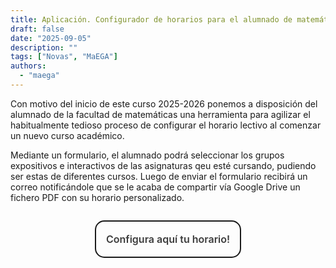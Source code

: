 ```yaml
---
title: Aplicación. Configurador de horarios para el alumnado de matemáticas de la USC
draft: false
date: "2025-09-05"
description: ""
tags: ["Novas", "MaEGA"]
authors:
  - "maega"
---
```

Con motivo del inicio de este curso 2025-2026 ponemos a disposición del alumnado de la facultad de matemáticas una herramienta para agilizar el habitualmente tedioso proceso de configurar el horario lectivo al comenzar un nuevo curso académico.

Mediante un formulario, el alumnado podrá seleccionar los grupos expositivos e interactivos de las asignaturas qeu esté cursando, pudiendo ser estas de diferentes cursos. Luego de enviar el formulario recibirá un correo notificándole que se le acaba de compartir vía Google Drive un fichero PDF con su horario personalizado.

<!-- <iframe
  src="https://forms.gle/TPJx94Dg6L1fUVgeA"
  height="620"
  width="569">
</iframe> -->

<div class="center-cbtn">
  <cbutton>Configura aquí tu horario!</cbutton>
</div>

<style>
.center-cbtn {
  display: flex;
  justify-content: center;
  margin: 2em 0;
}

cbutton {
 appearance: none;
 background-color: transparent;
 border: 0.125em solid #1A1A1A;
 border-radius: 0.9375em;
 box-sizing: border-box;
 color: #3B3B3B;
 cursor: pointer;
 display: inline-flex; /* Cambiado a inline-flex */
 align-items: center;  /* Centrado vertical */
 justify-content: center;
 font-size: 16px;
 font-weight: 600;
 line-height: normal;
 margin: 0;
 min-height: 3.75em;
 min-width: 0;
 outline: none;
 padding: .25em 1em;
 text-align: center;
 text-decoration: none;
 transition: all 300ms cubic-bezier(.23, 1, 0.32, 1);
 user-select: none;
 -webkit-user-select: none;
 touch-action: manipulation;
 will-change: transform;
}

cbutton:disabled {
 pointer-events: none;
}

cbutton:hover {
 color: #fff;
 background-color: #1A1A1A;
 box-shadow: rgba(0, 0, 0, 0.25) 0 8px 15px;
 transform: translateY(-2px);
}

cbutton:active {
 box-shadow: none;
 transform: translateY(0);
}
</style>

<script>
document.addEventListener('DOMContentLoaded', function() {
  const btn = document.querySelector('cbutton');
  if (btn) {
    btn.addEventListener('click', function() {
      window.open('https://forms.gle/TPJx94Dg6L1fUVgeA', '_blank');
    });
  }
});
</script>